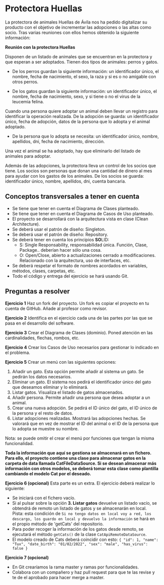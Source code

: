 # Protectora Huellas

La protectora de animales Huellas de Ávila nos ha pedido digitalizar su producto con el objetivo de incrementar las
adopciones o las altas como socio. Tras varias reuniones con ellos hemos obtenido la siguiente información:

**Reunión con la protectora Huellas**

Disponen de un listado de animales que se encuentran en la protectora y que esperan a ser adoptados. Tienen dos tipos de
animales: perros y gatos.

- De los perros guardan la siguiente información: un identificador único, el nombre, fecha de nacimiento, el sexo, la
  raza
  y si es o no amigable con otros perros.

- De los gatos guardan la siguiente información: un identificador único, el nombre, fecha de nacimiento, sexo, y si
  tiene
  o no el virus de la leucemia felina.

Cuando una persona quiere adoptar un animal deben llevar un registro para identificar la operación realizada. De la
adopción se guarda: un identificador único, fecha de adopción, datos de la persona que lo adopta y el animal adoptado.

- De la persona que lo adopta se necesita: un identificador único, nombre, apellidos, dni, fecha de nacimiento,
  dirección.

Una vez el animal se ha adoptado, hay que eliminarlo del listado de animales para adoptar.

Además de las adopciones, la protectora lleva un control de los socios que tiene. Los socios son personas que donan una
cantidad de dinero al mes para ayudar con los gastos de los animales. De los socios se guarda: identificador único,
nombre, apellidos, dni, cuenta bancaria.

## Conceptos transversales a tener en cuenta

- Se tiene que tener en cuenta el Diagrama de Clases planteado.
- Se tiene que tener en cuenta el Diagrama de Casos de Uso planteado.
- El proyecto se desarrollará con la arquitectura vista en clase (Clean Architecture).
- Se deberá usar el patrón de diseño: Singleton.
- Se deberá usar el patrón de diseño: Repository.
- Se deberá tener en cuenta los principios **SO**LID:
    - S: Single Responsability, responsabilidad única. Función, Clase, Package.. deberían hacer sólo una cosa.
    - O: Open/Close, abierto a actualizaciones cerrado a modificaciones. Relacionado con la arquitectura, uso de
      interfaces, etc.
- Se deberá respetar el formato de nombres acordados en variables, métodos, clases, carpetas, etc.
- Todo el código y entrega del ejercicio se hará usando Git.

## Preguntas a resolver

**Ejercicio 1**
Haz un fork del proyecto. Un fork es copiar el proyecto en tu cuenta de GitHub. Añade al profesor como revisor.

**Ejercicio 2**
Identifica en el ejercicio cada una de las partes por las que se pasa en el desarrollo del software.

**Ejercicio 3**
Crear el Diagrama de Clases (dominio). Poned atención en las cardinalidades, flechas, rombos, etc.

**Ejercicio 4**
Crear los Casos de Uso necesarios para gestionar lo indicado en el problema.

**Ejercicio 5**
Crear un menú con las siguientes opciones:

1. Añadir un gato. Esta opción permite añadir al sistema un gato. Se pedirán los datos necesarios.
2. Eliminar un gato. El sistema nos pedirá el identificador único del gato que deseamos eliminar y lo eliminará.
3. Listar gatos. Visualiza el listado de gatos almacenados.
4. Añadir persona. Permite añadir una persona que desea adoptar a un animal.
5. Crear una nueva adopción. Se pedirá el ID único del gato, el ID único de la persona y el resto de datos.
6. Listar adopciones realizadas. Mostrará las adopciones hechas. Se valorará que en vez de mostrar el ID del animal o el
   ID de la persona que lo adopta se muestre su nombre.

Nota: se puede omitir el crear el menú por funciones que tengan la misma funcionalidad.

**Toda la información que aquí se gestiona se almacenará en un fichero. Para ello, el proyecto contiene una clase para
almacenar gatos en la carpeta de data llamada CatFileDataSource. Si se desean almacenar más información con otros
modelos, se deberá tomar esta clase como plantilla cambiando el modelo Cat por el deseado.**

**Ejercicio 6 (opcional)**
Esta parte es un extra. El ejercicio deberá realizar lo siguiente:

- Se iniciará con el fichero vacío.
- Si al pulsar sobre la opción **3. Listar gatos** devuelve un listado vacío, se obtendrá de remoto un listado de gatos
  y se almacenarán en local. Pista: esta condición
  de ``Si no tengo datos en local voy a red, los descargo, los guardo en local y devuelvo la información`` se hará en el
  propio método de 'getCats' del repositorio.
- Para poder recoger la información de los gatos desde remoto, se ejecutará el método ``getCats()`` de la
  clase ``CatApiRemoteDataSource``.
- El modelo creado de Cats deberá coincidir con esto:
  ``
  {
  "id": 1,
  "name": "Tux",
  "date_birth": "01/02/2022",
  "sex": "male",
  "has_virus": false
  }
  ``
  
**Ejercicio 7 (opcional)**
- En Git crearíamos la rama master y ramas por funcionalidades.
- Colabora con un compañero y haz pull request para que te las revise y te de el aprobado para hacer merge a master.